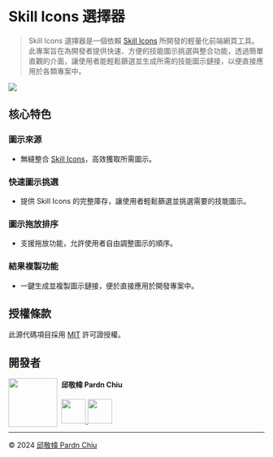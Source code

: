 # Skill Icons 選擇器

> Skill Icons 選擇器是一個依賴 [Skill Icons](https://skillicons.dev) 所開發的輕量化前端網頁工具。此專案旨在為開發者提供快速、方便的技能圖示挑選與整合功能，透過簡單直觀的介面，讓使用者能輕鬆篩選並生成所需的技能圖示鏈接，以便直接應用於各類專案中。

[![](https://img.shields.io/badge/read-English%20Version-ffffff)](https://github.com/pardnchiu/skill-icons-picker/blob/main/README.md)

## 核心特色

### 圖示來源
- 無縫整合 [Skill Icons](https://github.com/tandpfun/skill-icons)，高效獲取所需圖示。

### 快速圖示挑選
- 提供 Skill Icons 的完整庫存，讓使用者輕鬆篩選並挑選需要的技能圖示。

### 圖示拖放排序
- 支援拖放功能，允許使用者自由調整圖示的順序。

### 結果複製功能
- 一鍵生成並複製圖示鏈接，便於直接應用於開發專案中。

## 授權條款

此源代碼項目採用 [MIT](https://github.com/pardnchiu/skill-icons-picker/blob/main/LICENSE) 許可證授權。

## 開發者

<img src="https://avatars.githubusercontent.com/u/25631760" align="left" width="96" height="96" style="margin-right: 0.5rem;">

<h4 style="padding-top: 0">邱敬幃 Pardn Chiu</h4>

<a href="mailto:dev@pardn.io" target="_blank">
    <img src="https://pardn.io/image/email.svg" width="48" height="48">
</a> <a href="https://linkedin.com/in/pardnchiu" target="_blank">
    <img src="https://pardn.io/image/linkedin.svg" width="48" height="48">
</a>

***

©️ 2024 [邱敬幃 Pardn Chiu](https://pardn.io)

